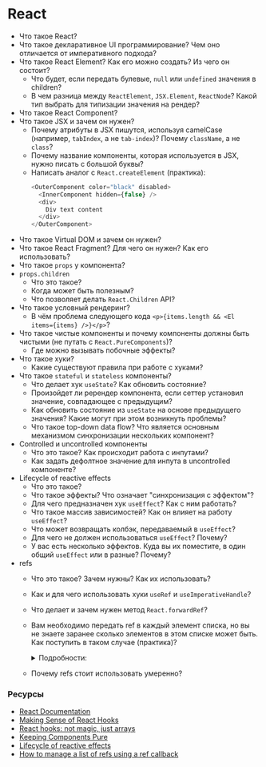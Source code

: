 # React

* Что такое React?
* Что такое декларативное UI программирование? Чем оно отличается от императивного подхода?
* Что такое React Element? Как его можно создать? Из чего он состоит?
  * Что будет, если передать булевые, `null` или `undefined` значения в children?
  * В чем разница между `ReactElement`, `JSX.Element`, `ReactNode`? Какой тип выбрать для типизации значения на рендер?
* Что такое React Component?
* Что такое JSX и зачем он нужен?
  * Почему атрибуты в JSX пишутся, используя camelCase (например, `tabIndex`, а не `tab-index`)? Почему `className`, а не `class`?
  * Почему название компоненты, которая используется в JSX, нужно писать с большой буквы?
  * Написать аналог с `React.createElement` (практика):
    ```javascript
    <OuterComponent color="black" disabled>
      <InnerComponent hidden={false} />
      <div>
        Div text content
      </div>
    </OuterComponent>
    ```
* Что такое Virtual DOM и зачем он нужен?
* Что такое React Fragment? Для чего он нужен? Как его использовать?
* Что такое `props` у компонента?
* `props.children`
  * Что это такое?
  * Когда может быть полезным?
  * Что позволяет делать `React.Children` API?
* Что такое условный рендеринг?
  * В чём проблема следующего кода `<p>{items.length && <El items={items} />}</p>`?
* Что такое чистые компоненты и почему компоненты должны быть чистыми (не путать с `React.PureComponents`)?
  * Где можно вызывать побочные эффекты?
* Что такое хуки?
  * Какие существуют правила при работе с хуками?
* Что такое `stateful` и `stateless` компоненты?
  * Что делает хук `useState`? Как обновить состояние?
  * Произойдет ли ререндер компонента, если сеттер установил значение, совпадающее с предыдущим?
  * Как обновить состояние из `useState` на основе предыдущего значения? Какие могут при этом возникнуть проблемы?
  * Что такое top-down data flow? Что является основным механизмом синхронизации нескольких компонент?
* Controlled и uncontrolled компоненты
  * Что это такое? Как происходит работа с инпутами?
  * Как задать дефолтное значение для инпута в uncontrolled компоненте?
* Lifecycle of reactive effects
  * Что это такое?
  * Что такое эффекты? Что означает "синхронизация с эффектом"?
  * Для чего предназначен хук `useEffect`? Как с ним работать?
  * Что такое массив зависимостей? Как он влияет на работу `useEffect`?
  * Что может возвращать колбэк, передаваемый в `useEffect`?
  * Для чего не должен использоваться `useEffect`? Почему?
  * У вас есть несколько эффектов. Куда вы их поместите, в один общий `useEffect` или в разные? Почему?
* refs
  * Что это такое? Зачем нужны? Как их использовать?
  * Как и для чего использовать хуки `useRef` и `useImperativeHandle`?
  * Что делает и зачем нужен метод `React.forwardRef`?
  * Вам необходимо передать ref в каждый элемент списка, но вы не знаете заранее сколько элементов в этом списке может быть. Как поступить в таком случае (практика)?

    <details>
      <summary>Подробности:</summary>

      ```jsx
      <ul>
        {items.map((item) => {
          // Doesn't work!
          const ref = useRef(null);
          return <li ref={ref} />;
        })}
      </ul>
      ```

    </details>

  * Почему refs стоит использовать умеренно?

### Ресурсы

* [React Documentation](https://react.dev/learn)
* [Making Sense of React Hooks](https://medium.com/@dan_abramov/making-sense-of-react-hooks-fdbde8803889)
* [React hooks: not magic, just arrays](https://medium.com/@ryardley/react-hooks-not-magic-just-arrays-cd4f1857236e)
* [Keeping Components Pure](https://react.dev//learn/keeping-components-pure)
* [Lifecycle of reactive effects](https://react.dev//learn/lifecycle-of-reactive-effects)
* [How to manage a list of refs using a ref callback](https://react.dev/learn/manipulating-the-dom-with-refs#how-to-manage-a-list-of-refs-using-a-ref-callback)
